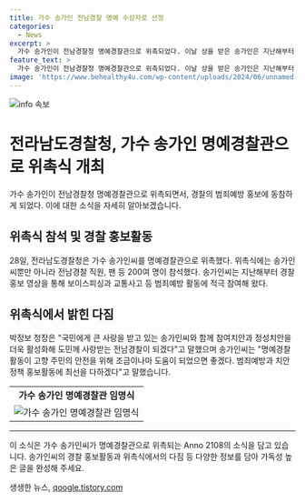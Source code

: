 ```yaml
---
title: 가수 송가인 전남경찰 명예 수상자로 선정
categories:
  - News
excerpt: >
  가수 송가인이 전남경찰청 명예경찰관으로 위촉되었다. 이날 상을 받은 송가인은 지난해부터 경찰 홍보 영상을 통해 보이스피싱과 교통사고 예방 등 범죄예방 활동에 참여해 왔다. 이에 대한 인정으로 전남경찰청은 송가인에게 홍보 담당 직위를 부여하고, 명예 경위로 위촉했다. 이에 송가인은 고향 주민의 안전을 위해 최선을 다하겠다고 말했다. 해당식에는 200여명이 참석했으며, 청장 역시 송가인과 함께 참여치안과 정성치안을 더욱 활성화해 도민께 사랑받는 전남경찰이 되겠다고 다짐했다.
feature_text: >
  가수 송가인이 전남경찰청 명예경찰관으로 위촉되었다. 이날 상을 받은 송가인은 지난해부터 경찰 홍보 영상을 통해 보이스피싱과 교통사고 예방 등 범죄예방 활동에 참여해 왔다. 이에 대한 인정으로 전남경찰청은 송가인에게 홍보 담당 직위를 부여하고, 명예 경위로 위촉했다. 이에 송가인은 고향 주민의 안전을 위해 최선을 다하겠다고 말했다. 해당식에는 200여명이 참석했으며, 청장 역시 송가인과 함께 참여치안과 정성치안을 더욱 활성화해 도민께 사랑받는 전남경찰이 되겠다고 다짐했다.
image: 'https://www.behealthy4u.com/wp-content/uploads/2024/06/unnamed-file.png'
---
```


<p><img src="https://www.behealthy4u.com/wp-content/uploads/2024/06/unnamed-file.png" alt="info 속보" /></p>

<h1>전라남도경찰청, 가수 송가인 명예경찰관으로 위촉식 개최</h1>

<p data-ke-size="size16">가수 송가인이 전남경찰청 명예경찰관으로 위촉되면서, 경찰의 범죄예방 홍보에 동참하게 되었다. 이에 대한 소식을 자세히 알아보겠습니다.</p>

<h2 data-ke-size="size26">위촉식 참석 및 경찰 홍보활동</h2>

<p data-ke-size="size16">28일, 전라남도경찰청은 가수 송가인씨를 명예경찰관으로 위촉했다. 위촉식에는 송가인씨뿐만 아니라 전남경찰 직원, 팬 등 200여 명이 참석했다. 송가인씨는 지난해부터 경찰 홍보 영상을 통해 보이스피싱과 교통사고 등 범죄예방 활동에 적극 참여해 왔다.</p>

<h2 data-ke-size="size26">위촉식에서 밝힌 다짐</h2>

<p data-ke-size="size16">박정보 청장은 "국민에게 큰 사랑을 받고 있는 송가인씨와 함께 참여치안과 정성치안을 더욱 활성화해 도민께 사랑받는 전남경찰이 되겠다"고 말했으며 송가인씨는 "명예경찰 활동이 고향 주민의 안전을 위해 조금이나마 도움이 되었으면 좋겠다. 범죄예방과 치안정책 홍보활동에 최선을 다하겠다"고 말했습니다.</p>

<table>
  <tr>
    <td style="text-align: center; height: 17px;"><b>가수 송가인 명예경찰관 임명식</b></td>
  </tr>
  <tr>
    <td style="text-align: center;"><img src="https://via.placeholder.com/400" alt="가수 송가인 명예경찰관 임명식"></td>
  </tr>
</table>

<hr>

<p data-ke-size="size16">이 소식은 가수 송가인씨가 명예경찰관으로 위촉되는 Anno 2108의 소식을 담고 있습니다. 송가인씨의 경찰 홍보활동과 위촉식에서의 다짐 등 다양한 정보를 담아 가독성 높은 글을 완성해 주세요.</p>
생생한 뉴스, <a href="https://qoogle.tistory.com" rel="dofollow">qoogle.tistory.com</a>


